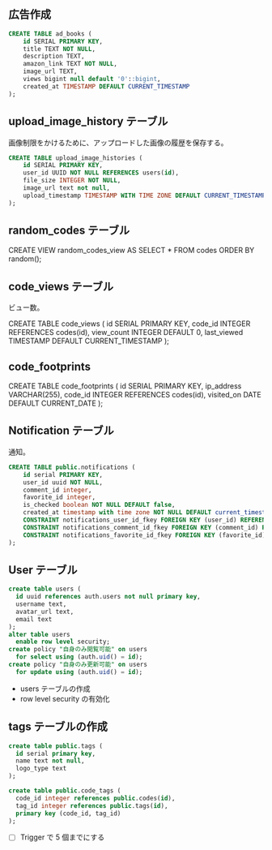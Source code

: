 ## 広告作成

```sql
CREATE TABLE ad_books (
    id SERIAL PRIMARY KEY,
    title TEXT NOT NULL,
    description TEXT,
    amazon_link TEXT NOT NULL,
    image_url TEXT,
    views bigint null default '0'::bigint,
    created_at TIMESTAMP DEFAULT CURRENT_TIMESTAMP
);
```

## upload_image_history テーブル

画像制限をかけるために、アップロードした画像の履歴を保存する。

```sql
CREATE TABLE upload_image_histories (
    id SERIAL PRIMARY KEY,
    user_id UUID NOT NULL REFERENCES users(id),
    file_size INTEGER NOT NULL,
    image_url text not null,
    upload_timestamp TIMESTAMP WITH TIME ZONE DEFAULT CURRENT_TIMESTAMP
);
```

## random_codes テーブル

CREATE VIEW random_codes_view AS SELECT \* FROM codes ORDER BY random();

## code_views テーブル

ビュー数。

CREATE TABLE code_views (
id SERIAL PRIMARY KEY,
code_id INTEGER REFERENCES codes(id),
view_count INTEGER DEFAULT 0,
last_viewed TIMESTAMP DEFAULT CURRENT_TIMESTAMP
);

## code_footprints

CREATE TABLE code_footprints (
id SERIAL PRIMARY KEY,
ip_address VARCHAR(255),
code_id INTEGER REFERENCES codes(id),
visited_on DATE DEFAULT CURRENT_DATE
);

## Notification テーブル

通知。

```sql
CREATE TABLE public.notifications (
    id serial PRIMARY KEY,
    user_id uuid NOT NULL,
    comment_id integer,
    favorite_id integer,
    is_checked boolean NOT NULL DEFAULT false,
    created_at timestamp with time zone NOT NULL DEFAULT current_timestamp,
    CONSTRAINT notifications_user_id_fkey FOREIGN KEY (user_id) REFERENCES users (id) ON DELETE CASCADE,
    CONSTRAINT notifications_comment_id_fkey FOREIGN KEY (comment_id) REFERENCES comments (id) ON DELETE SET NULL,
    CONSTRAINT notifications_favorite_id_fkey FOREIGN KEY (favorite_id) REFERENCES favorites (id) ON DELETE SET NULL
);
```

## User テーブル

```sql
create table users (
  id uuid references auth.users not null primary key,
  username text,
  avatar_url text,
  email text
);
alter table users
  enable row level security;
create policy "自身のみ閲覧可能" on users
  for select using (auth.uid() = id);
create policy "自身のみ更新可能" on users
  for update using (auth.uid() = id);
```

- users テーブルの作成
- row level security の有効化

## tags テーブルの作成

```sql
create table public.tags (
  id serial primary key,
  name text not null,
  logo_type text
);

create table public.code_tags (
  code_id integer references public.codes(id),
  tag_id integer references public.tags(id),
  primary key (code_id, tag_id)
);
```

- [ ] Trigger で 5 個までにする
